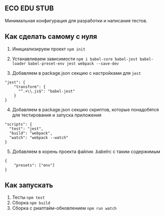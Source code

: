 ECO EDU STUB
------------

Минимальная конфигурация для разработки и написания тестов.

## Как сделать самому с нуля
1. Инициализируем проект
```npm init```

2. Устанавливаем зависимости
```npm i babel-core babel-jest babel-loader babel-preset-env jest webpack --save-dev```

3. Добавляем в package.json секцию с настройками для `jest`
```
"jest": {
    "transform": {
      "^.+\\.js$": "babel-jest"
    }
}
```

4. Добавляем в package.json секцию скриптов, которые понадобятся для тестирования и запуска приложения
```
"scripts": {
  "test": "jest",
  "build": "webpack",
  "watch": "webpack --watch"
}
```

5. Добавляем в корень проекта файлик .babelrc с таким содержимым
```
{
    "presets": ["env"]
}
```

## Как запускать
1. Тесты `npm test`
2. Сборка `npm build`
3. Сборка c риалтайм-обновлением `npm run watch`
